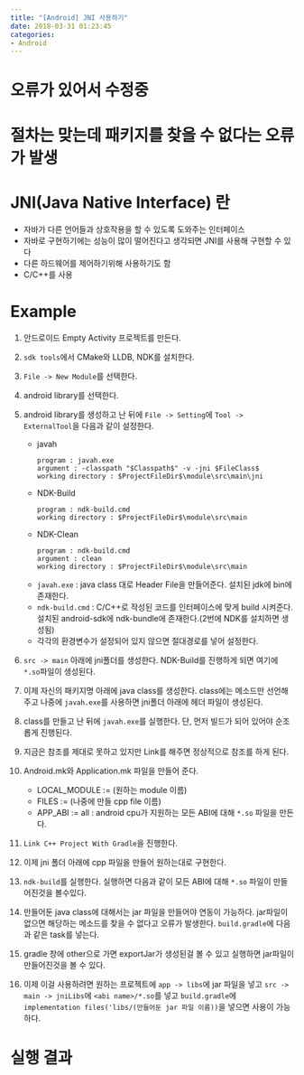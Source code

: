 ```yaml
---
title: "[Android] JNI 사용하기"
date: 2018-03-31 01:23:45
categories:
- Android
---
```


# 오류가 있어서 수정중
# 절차는 맞는데 패키지를 찾을 수 없다는 오류가 발생

# JNI(Java Native Interface) 란
* 자바가 다른 언어들과 상호작용을 할 수 있도록 도와주는 인터페이스
* 자바로 구현하기에는 성능이 많이 떨어진다고 생각되면 JNI를 사용해 구현할 수 있다
* 다른 하드웨어를 제어하기위해 사용하기도 함
* C/C++를 사용

# Example
1. 안드로이드 Empty Activity 프로젝트를 만든다.
2. ```sdk tools```에서 CMake와 LLDB, NDK를 설치한다.
3. ```File -> New Module```를 선택한다.
4. android library를 선택한다.
5. android library를 생성하고 난 뒤에 ```File -> Setting```에 ```Tool -> ExternalTool```을 다음과 같이 설정한다.
	* javah
        ```text
        program : javah.exe
        argument : -classpath "$Classpath$" -v -jni $FileClass$
        working directory : $ProjectFileDir$\module\src\main\jni
        ```
    * NDK-Build
        ```text
        program : ndk-build.cmd
        working directory : $ProjectFileDir$\module\src\main
        ```
    * NDK-Clean
        ```text
        program : ndk-build.cmd
        argument : clean
        working directory : $ProjectFileDir$\module\src\main
        ```
	* ```javah.exe``` : java class 대로 Header File을 만들어준다. 설치된 jdk에 bin에 존재한다.
	* ```ndk-build.cmd``` : C/C++로 작성된 코드를 인터페이스에 맞게 build 시켜준다. 설치된 android-sdk에 ndk-bundle에 존재한다.(2번에 NDK를 설치하면 생성됨)
	* 각각의 환경변수가 설정되어 있지 않으면 절대경로를 넣어 설정한다.

6. ```src -> main``` 아래에 jni폴더를 생성한다. NDK-Build를 진행하게 되면 여기에 ```*.so```파일이 생성된다.
7. 이제 자신의 패키지명 아래에 java class를 생성한다. class에는 메소드만 선언해주고 나중에 ```javah.exe```를 사용하면 jni폴더 아래에 헤더 파일이 생성된다.
8. class를 만들고 난 뒤에 ```javah.exe```를 실행한다. 단, 먼저 빌드가 되어 있어야 순조롭게 진행된다.
9. 지금은 참조를 제대로 못하고 있지만 Link를 해주면 정상적으로 참조를 하게 된다.
10. Android.mk와 Application.mk 파일을 만들어 준다.
	* LOCAL_MODULE := (원하는 module 이름)
	* FILES := (나중에 만들 cpp file 이름)
	* APP_ABI := all : android cpu가 지원하는 모든 ABI에 대해 ```*.so``` 파일을 만든다.

11. ```Link C++ Project With Gradle```을 진행한다.
12. 이제 jni 폴더 아래에 cpp 파일을 만들어 원하는대로 구현한다.
13. ```ndk-build```를 실행한다. 실행하면 다음과 같이 모든 ABI에 대해 ```*.so``` 파일이 만들어진것을 볼수있다.
14. 만들어둔 java class에 대해서는 jar 파일을 만들어야 연동이 가능하다. jar파일이 없으면 해당하는 메소드를 찾을 수 없다고 오류가 발생한다. ```build.gradle```에 다음과 같은 task를 넣는다.
15. gradle 창에 other으로 가면 exportJar가 생성된걸 볼 수 있고 실행하면 jar파일이 만들어진것을 볼 수 있다.
16. 이제 이걸 사용하려면 원하는 프로젝트에 ```app -> libs```에 jar 파일을 넣고 ```src -> main -> jniLibs```에 ```<abi name>/*.so```를 넣고 ```build.gradle```에 ```implementation files('libs/(만들어둔 jar 파일 이름))```을 넣으면 사용이 가능하다.

# 실행 결과